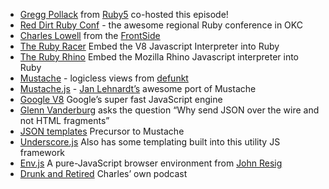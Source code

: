 * [Gregg Pollack](http://twitter.com/greggpollack) from [Ruby5](http://ruby5.envylabs.com/) co-hosted this episode!
* [Red Dirt Ruby Conf](http://reddirtrubyconf.com/) - the awesome regional Ruby conference in OKC
* [Charles Lowell](http://twitter.com/cowboyd) from the [FrontSide](http://thefrontside.net/)
* [The Ruby Racer](http://github.com/cowboyd/therubyracer) Embed the V8 Javascript Interpreter into Ruby
* [The Ruby Rhino](http://github.com/cowboyd/therubyrhino) Embed the Mozilla Rhino Javascript interpreter into Ruby
* [Mustache](http://mustache.github.com/) - logicless views from [defunkt](http://defunkt.github.com/)
* [Mustache.js](http://github.com/janl/mustache.js/) - [Jan Lehnardt’s](http://github.com/janl) awesome port of Mustache
* [Google V8](http://code.google.com/p/v8/) Google’s super fast JavaScript engine
* [Glenn Vanderburg](http://twitter.com/glv) asks the question “Why send JSON over the wire and not HTML fragments”
* [JSON templates](http://json-template.googlecode.com/svn/trunk/doc/Introducing-JSON-Template.html) Precursor to Mustache
* [Underscore.js](http://documentcloud.github.com/underscore/) Also has some templating built into this utility JS framework
* [Env.js](http://github.com/jeresig/env-js) A pure-JavaScript browser environment from [John Resig](http://twitter.com/jeresig)
* [Drunk and Retired](http://drunkandretired.com/) Charles’ own podcast
